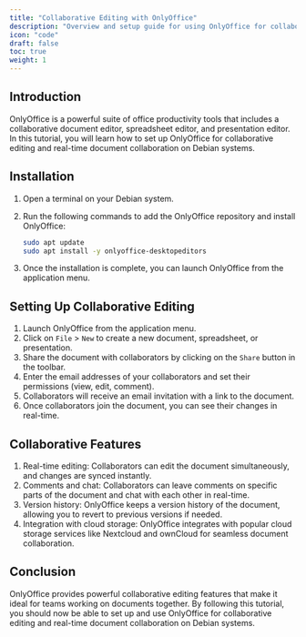 ```yaml
---
title: "Collaborative Editing with OnlyOffice"
description: "Overview and setup guide for using OnlyOffice for collaborative editing and real-time document collaboration on Debian systems."
icon: "code"
draft: false
toc: true
weight: 1
---
```


## Introduction

OnlyOffice is a powerful suite of office productivity tools that includes a collaborative document editor, spreadsheet editor, and presentation editor. In this tutorial, you will learn how to set up OnlyOffice for collaborative editing and real-time document collaboration on Debian systems.

## Installation

1. Open a terminal on your Debian system.
2. Run the following commands to add the OnlyOffice repository and install OnlyOffice:

   ```bash
   sudo apt update
   sudo apt install -y onlyoffice-desktopeditors
   ```

3. Once the installation is complete, you can launch OnlyOffice from the application menu.

## Setting Up Collaborative Editing

1. Launch OnlyOffice from the application menu.
2. Click on `File` > `New` to create a new document, spreadsheet, or presentation.
3. Share the document with collaborators by clicking on the `Share` button in the toolbar.
4. Enter the email addresses of your collaborators and set their permissions (view, edit, comment).
5. Collaborators will receive an email invitation with a link to the document.
6. Once collaborators join the document, you can see their changes in real-time.

## Collaborative Features

1. Real-time editing: Collaborators can edit the document simultaneously, and changes are synced instantly.
2. Comments and chat: Collaborators can leave comments on specific parts of the document and chat with each other in real-time.
3. Version history: OnlyOffice keeps a version history of the document, allowing you to revert to previous versions if needed.
4. Integration with cloud storage: OnlyOffice integrates with popular cloud storage services like Nextcloud and ownCloud for seamless document collaboration.

## Conclusion

OnlyOffice provides powerful collaborative editing features that make it ideal for teams working on documents together. By following this tutorial, you should now be able to set up and use OnlyOffice for collaborative editing and real-time document collaboration on Debian systems.
